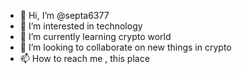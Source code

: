- 👋 Hi, I’m @septa6377
- 👀 I’m interested in technology
- 🌱 I’m currently learning crypto world
- 💞️ I’m looking to collaborate on new things in crypto
- 📫 How to reach me , this place

<!---
septa6377/septa6377 is a ✨ special ✨ repository because its `README.md` (this file) appears on your GitHub profile.
You can click the Preview link to take a look at your changes.
--->
